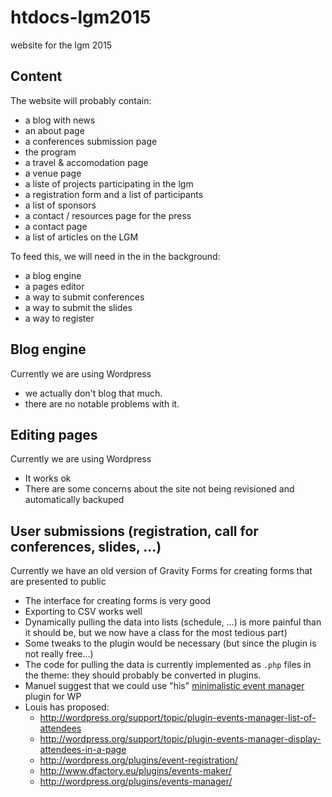 # htdocs-lgm2015

website for the lgm 2015

## Content

The website will probably contain:

- a blog with news
- an about page
- a conferences submission page
- the program
- a travel & accomodation page
- a venue page
- a liste of projects participating in the lgm
- a registration form and a list of participants
- a list of sponsors
- a contact / resources page for the press
- a contact page
- a list of articles on the LGM

To feed this, we will need in the in the background:

- a blog engine
- a pages editor
- a way to submit conferences
- a way to submit the slides
- a way to register

## Blog engine

Currently we are using Wordpress

- we actually don't blog that much.
- there are no notable problems with it.


## Editing pages

Currently we are using Wordpress

- It works ok
- There are some concerns about the site not being revisioned and automatically backuped

## User submissions (registration, call for conferences, slides, ...)

Currently we have an old version of Gravity Forms for creating forms that are presented to public

- The interface for creating forms is very good
- Exporting to CSV works well
- Dynamically pulling the data into lists (schedule, ...) is more painful than it should be, but we now have a class for the most tedious part)
- Some tweaks to the plugin would be necessary (but since the plugin is not really free...)
- The code for pulling the data is currently implemented as `.php` files in the theme: they should probably be converted in plugins.
- Manuel suggest that we could use "his" [minimalistic event manager](https://github.com/ms-studio/minimalistic-event-manager) plugin for WP
- Louis has proposed:
  - <http://wordpress.org/support/topic/plugin-events-manager-list-of-attendees>
  - <http://wordpress.org/support/topic/plugin-events-manager-display-attendees-in-a-page>
  - <http://wordpress.org/plugins/event-registration/>
  - <http://www.dfactory.eu/plugins/events-maker/>
  - <http://wordpress.org/plugins/events-manager/>
